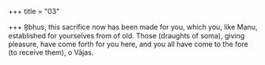 +++
title = "03"

+++
R̥bhus, this sacrifice now has been made for you, which you, like Manu,  established for yourselves from of old.
Those (draughts of soma), giving pleasure, have come forth for you here,  and you all have come to the fore (to receive them), o Vājas.
